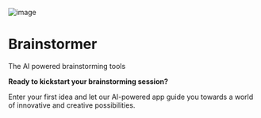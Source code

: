 ![image](https://user-images.githubusercontent.com/1045247/233048010-58403d1c-2d98-45b1-988d-106bfd8054ce.png)
# Brainstormer
The AI powered brainstorming tools

**Ready to kickstart your brainstorming session?**

Enter your first idea and let our AI-powered app guide you towards a world of innovative and creative possibilities.
